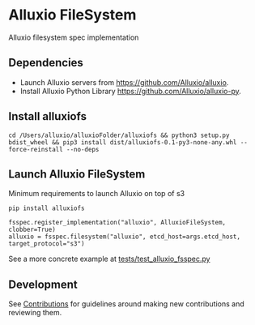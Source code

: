 # Alluxio FileSystem

Alluxio filesystem spec implementation

## Dependencies

* Launch Alluxio servers from https://github.com/Alluxio/alluxio.
* Install Alluxio Python Library https://github.com/Alluxio/alluxio-py.

## Install alluxiofs

```
cd /Users/alluxio/alluxioFolder/alluxiofs && python3 setup.py bdist_wheel && pip3 install dist/alluxiofs-0.1-py3-none-any.whl --force-reinstall --no-deps
```

## Launch Alluxio FileSystem

Minimum requirements to launch Alluxio on top of s3
```
pip install alluxiofs

fsspec.register_implementation("alluxio", AlluxioFileSystem, clobber=True)
alluxio = fsspec.filesystem("alluxio", etcd_host=args.etcd_host, target_protocol="s3")
```
See a more concrete example at [tests/test_alluxio_fsspec.py](tests/test_alluxio_fsspec.py)

## Development

See [Contributions](CONTRIBUTING.md) for guidelines around making new contributions and reviewing them.
